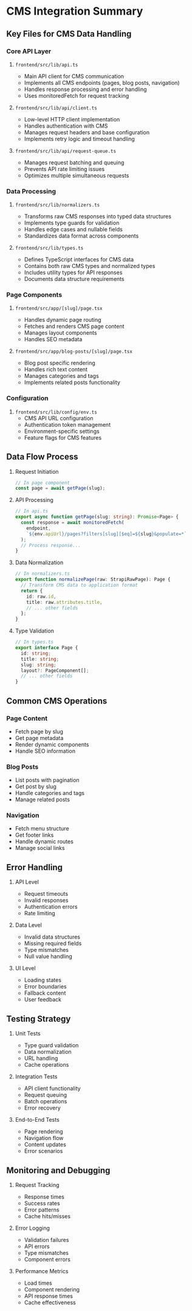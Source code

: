 # CMS Integration Summary

## Key Files for CMS Data Handling

### Core API Layer
1. `frontend/src/lib/api.ts`
   - Main API client for CMS communication
   - Implements all CMS endpoints (pages, blog posts, navigation)
   - Handles response processing and error handling
   - Uses monitoredFetch for request tracking

2. `frontend/src/lib/api/client.ts`
   - Low-level HTTP client implementation
   - Handles authentication with CMS
   - Manages request headers and base configuration
   - Implements retry logic and timeout handling

3. `frontend/src/lib/api/request-queue.ts`
   - Manages request batching and queuing
   - Prevents API rate limiting issues
   - Optimizes multiple simultaneous requests

### Data Processing
1. `frontend/src/lib/normalizers.ts`
   - Transforms raw CMS responses into typed data structures
   - Implements type guards for validation
   - Handles edge cases and nullable fields
   - Standardizes data format across components

2. `frontend/src/lib/types.ts`
   - Defines TypeScript interfaces for CMS data
   - Contains both raw CMS types and normalized types
   - Includes utility types for API responses
   - Documents data structure requirements

### Page Components
1. `frontend/src/app/[slug]/page.tsx`
   - Handles dynamic page routing
   - Fetches and renders CMS page content
   - Manages layout components
   - Handles SEO metadata

2. `frontend/src/app/blog-posts/[slug]/page.tsx`
   - Blog post specific rendering
   - Handles rich text content
   - Manages categories and tags
   - Implements related posts functionality

### Configuration
1. `frontend/src/lib/config/env.ts`
   - CMS API URL configuration
   - Authentication token management
   - Environment-specific settings
   - Feature flags for CMS features

## Data Flow Process

1. Request Initiation
   ```typescript
   // In page component
   const page = await getPage(slug);
   ```

2. API Processing
   ```typescript
   // In api.ts
   export async function getPage(slug: string): Promise<Page> {
     const response = await monitoredFetch(
       endpoint,
       `${env.apiUrl}/pages?filters[slug][$eq]=${slug}&populate=*`
     );
     // Process response...
   }
   ```

3. Data Normalization
   ```typescript
   // In normalizers.ts
   export function normalizePage(raw: StrapiRawPage): Page {
     // Transform CMS data to application format
     return {
       id: raw.id,
       title: raw.attributes.title,
       // ... other fields
     };
   }
   ```

4. Type Validation
   ```typescript
   // In types.ts
   export interface Page {
     id: string;
     title: string;
     slug: string;
     layout?: PageComponent[];
     // ... other fields
   }
   ```

## Common CMS Operations

### Page Content
- Fetch page by slug
- Get page metadata
- Render dynamic components
- Handle SEO information

### Blog Posts
- List posts with pagination
- Get post by slug
- Handle categories and tags
- Manage related posts

### Navigation
- Fetch menu structure
- Get footer links
- Handle dynamic routes
- Manage social links

## Error Handling

1. API Level
   - Request timeouts
   - Invalid responses
   - Authentication errors
   - Rate limiting

2. Data Level
   - Invalid data structures
   - Missing required fields
   - Type mismatches
   - Null value handling

3. UI Level
   - Loading states
   - Error boundaries
   - Fallback content
   - User feedback

## Testing Strategy

1. Unit Tests
   - Type guard validation
   - Data normalization
   - URL handling
   - Cache operations

2. Integration Tests
   - API client functionality
   - Request queuing
   - Batch operations
   - Error recovery

3. End-to-End Tests
   - Page rendering
   - Navigation flow
   - Content updates
   - Error scenarios

## Monitoring and Debugging

1. Request Tracking
   - Response times
   - Success rates
   - Error patterns
   - Cache hits/misses

2. Error Logging
   - Validation failures
   - API errors
   - Type mismatches
   - Component errors

3. Performance Metrics
   - Load times
   - Component rendering
   - API response times
   - Cache effectiveness
